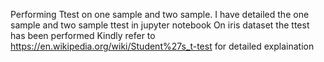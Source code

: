 Performing Ttest on one sample and two sample. 
I have detailed the one sample and two sample ttest in jupyter notebook
On iris dataset the ttest has been performed
Kindly refer to https://en.wikipedia.org/wiki/Student%27s_t-test for detailed explaination

